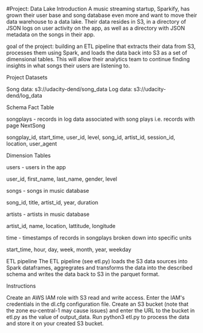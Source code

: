 #Project: Data Lake
Introduction
A music streaming startup, Sparkify, has grown their user base and song database even more and want to move their data warehouse to a data lake. Their data resides in S3, in a directory of JSON logs on user activity on the app, as well as a directory with JSON metadata on the songs in their app.

goal of the project:
 building an ETL pipeline that extracts their data from S3, processes them using Spark, and loads the data back into S3 as a set of dimensional tables. This will allow their analytics team to continue finding insights in what songs their users are listening to.
 
Project Datasets


Song data: s3://udacity-dend/song_data
Log data: s3://udacity-dend/log_data

Schema 
Fact Table

songplays - records in log data associated with song plays i.e. records with page NextSong

songplay_id, start_time, user_id, level, song_id, artist_id, session_id, location, user_agent

Dimension Tables

users - users in the app

user_id, first_name, last_name, gender, level

songs - songs in music database

song_id, title, artist_id, year, duration

artists - artists in music database

artist_id, name, location, lattitude, longitude

time - timestamps of records in songplays broken down into specific units

start_time, hour, day, week, month, year, weekday


ETL pipeline
The ETL pipeline (see etl.py) loads the S3 data sources into Spark dataframes, aggregrates and transforms the data into the described schema and writes the data back to S3 in the parquet format.

Instructions

Create an AWS IAM role with S3 read and write access.
Enter the IAM's credentials in the dl.cfg configuration file.
Create an S3 bucket (note that the zone eu-central-1 may cause issues) and enter the URL to the bucket in etl.py as the value of output_data.
Run python3 etl.py to process the data and store it on your created S3 bucket.
